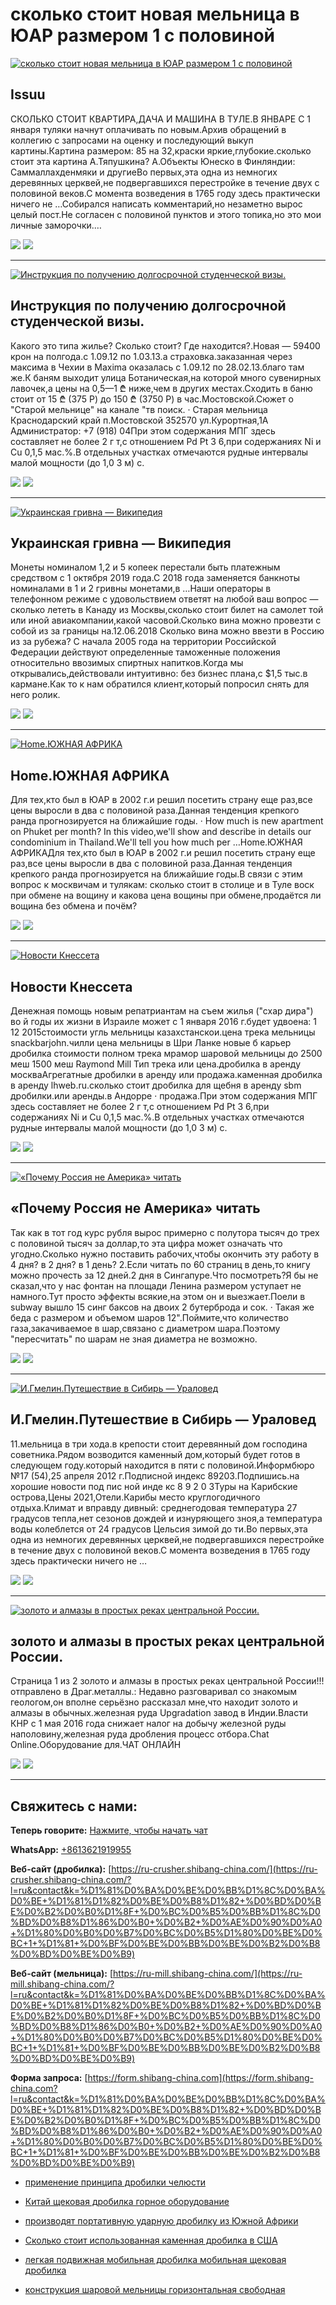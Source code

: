 # сколько стоит новая мельница в ЮАР размером 1 с половиной

<a href="https://swt.shibang-china.com/?l=ru&img&k=%D1%81%D0%BA%D0%BE%D0%BB%D1%8C%D0%BA%D0%BE+%D1%81%D1%82%D0%BE%D0%B8%D1%82+%D0%BD%D0%BE%D0%B2%D0%B0%D1%8F+%D0%BC%D0%B5%D0%BB%D1%8C%D0%BD%D0%B8%D1%86%D0%B0+%D0%B2+%D0%AE%D0%90%D0%A0+%D1%80%D0%B0%D0%B7%D0%BC%D0%B5%D1%80%D0%BE%D0%BC+1+%D1%81+%D0%BF%D0%BE%D0%BB%D0%BE%D0%B2%D0%B8%D0%BD%D0%BE%D0%B9" target="_blank">![сколько стоит новая мельница в ЮАР размером 1 с половиной](http://static.shibang-china.com/all-800x300/1367.jpg)</a>

## Issuu
СКОЛЬКО СТОИТ КВАРТИРА,ДАЧА И МАШИНА В ТУЛЕ.В ЯНВАРЕ С 1 января туляки начнут оплачивать по новым.Архив обращений в коллегию с запросами на оценку и последующий выкуп картины.Картина размером: 85 на 32,краски яркие,глубокие.сколько стоит эта картина А.Тяпушкина? А.Объекты Юнеско в Финляндии: Саммаллахденмяки и другиеВо первых,эта одна из немногих деревянных церквей,не подвергавшихся перестройке в течение двух с половиной веков.С момента возведения в 1765 году здесь практически ничего не …Собирался написать комментарий,но незаметно вырос целый пост.Не согласен с половиной пунктов и этого топика,но это мои личные заморочки.…


<a href="https://whatsapp.shibangsoft.com/WhatsApp.php" target="_blank" title="WhatsApp">![](http://static.shibang-china.com/icon/whatsapp.png)</a> <a href="https://swt.shibang-china.com/?l=ru&icon&k=%D1%81%D0%BA%D0%BE%D0%BB%D1%8C%D0%BA%D0%BE+%D1%81%D1%82%D0%BE%D0%B8%D1%82+%D0%BD%D0%BE%D0%B2%D0%B0%D1%8F+%D0%BC%D0%B5%D0%BB%D1%8C%D0%BD%D0%B8%D1%86%D0%B0+%D0%B2+%D0%AE%D0%90%D0%A0+%D1%80%D0%B0%D0%B7%D0%BC%D0%B5%D1%80%D0%BE%D0%BC+1+%D1%81+%D0%BF%D0%BE%D0%BB%D0%BE%D0%B2%D0%B8%D0%BD%D0%BE%D0%B9" target="_blank">![](http://static.shibang-china.com/icon/chat-ru.png)</a>

---

<a href="https://swt.shibang-china.com/?l=ru&img&k=%D1%81%D0%BA%D0%BE%D0%BB%D1%8C%D0%BA%D0%BE+%D1%81%D1%82%D0%BE%D0%B8%D1%82+%D0%BD%D0%BE%D0%B2%D0%B0%D1%8F+%D0%BC%D0%B5%D0%BB%D1%8C%D0%BD%D0%B8%D1%86%D0%B0+%D0%B2+%D0%AE%D0%90%D0%A0+%D1%80%D0%B0%D0%B7%D0%BC%D0%B5%D1%80%D0%BE%D0%BC+1+%D1%81+%D0%BF%D0%BE%D0%BB%D0%BE%D0%B2%D0%B8%D0%BD%D0%BE%D0%B9" target="_blank">![Инструкция по получению долгосрочной студенческой визы.](http://static.shibang-china.com/all-800x300/659.jpg)</a>

## Инструкция по получению долгосрочной студенческой визы.
Какого это типа жилье? Сколько стоит? Где находится?.Новая — 59400 крон на полгода.с 1.09.12 по 1.03.13.а страховка.заказанная через максима в Чехии в Маxima оказалась с 1.09.12 по 28.02.13.благо там же.К баням выходит улица Ботаническая,на которой много сувенирных лавочек,а цены на 0,5—1 ₾ ниже,чем в других местах.Сходить в баню стоит от 15 ₾ (375 Р) до 150 ₾ (3750 Р) в час.Мостовской.Сюжет о &quot;Старой мельнице&quot; на канале &quot;тв поиск.&nbsp;&#0183;&#32;Старая мельница Краснодарский край п.Мостовской 352570 ул.Курортная,1А Администратор: +7 (918) 04При этом содержания МПГ здесь составляет не более 2 г т,с отношением Pd Pt 3 6,при содержаниях Ni и Cu 0,1,5 мас.%.В отдельных участках отмечаются рудные интервалы малой мощности (до 1,0 3 м) с.


<a href="https://whatsapp.shibangsoft.com/WhatsApp.php" target="_blank" title="WhatsApp">![](http://static.shibang-china.com/icon/whatsapp.png)</a> <a href="https://swt.shibang-china.com/?l=ru&icon&k=%D1%81%D0%BA%D0%BE%D0%BB%D1%8C%D0%BA%D0%BE+%D1%81%D1%82%D0%BE%D0%B8%D1%82+%D0%BD%D0%BE%D0%B2%D0%B0%D1%8F+%D0%BC%D0%B5%D0%BB%D1%8C%D0%BD%D0%B8%D1%86%D0%B0+%D0%B2+%D0%AE%D0%90%D0%A0+%D1%80%D0%B0%D0%B7%D0%BC%D0%B5%D1%80%D0%BE%D0%BC+1+%D1%81+%D0%BF%D0%BE%D0%BB%D0%BE%D0%B2%D0%B8%D0%BD%D0%BE%D0%B9" target="_blank">![](http://static.shibang-china.com/icon/chat-ru.png)</a>

---

<a href="https://swt.shibang-china.com/?l=ru&img&k=%D1%81%D0%BA%D0%BE%D0%BB%D1%8C%D0%BA%D0%BE+%D1%81%D1%82%D0%BE%D0%B8%D1%82+%D0%BD%D0%BE%D0%B2%D0%B0%D1%8F+%D0%BC%D0%B5%D0%BB%D1%8C%D0%BD%D0%B8%D1%86%D0%B0+%D0%B2+%D0%AE%D0%90%D0%A0+%D1%80%D0%B0%D0%B7%D0%BC%D0%B5%D1%80%D0%BE%D0%BC+1+%D1%81+%D0%BF%D0%BE%D0%BB%D0%BE%D0%B2%D0%B8%D0%BD%D0%BE%D0%B9" target="_blank">![Украинская гривна — Википедия](http://static.shibang-china.com/all-800x300/372.jpg)</a>

## Украинская гривна — Википедия
Монеты номиналом 1,2 и 5 копеек перестали быть платежным средством с 1 октября 2019 года.С 2018 года заменяется банкноты номиналами в 1 и 2 гривны монетами,в …Наши операторы в телефонном режиме с удовольствием ответят на любой ваш вопрос — сколько лететь в Канаду из Москвы,сколько стоит билет на самолет той или иной авиакомпании,какой часовой.Сколько вина можно провезти с собой из за границы на.12.06.2018 Сколько вина можно ввезти в Россию из за рубежа? С начала 2005 года на территории Российской Федерации действуют определенные таможенные положения относительно ввозимых спиртных напитков.Когда мы открывались,действовали интуитивно: без бизнес плана,с $1,5 тыс.в кармане.Как то к нам обратился клиент,который попросил снять для него ролик.


<a href="https://whatsapp.shibangsoft.com/WhatsApp.php" target="_blank" title="WhatsApp">![](http://static.shibang-china.com/icon/whatsapp.png)</a> <a href="https://swt.shibang-china.com/?l=ru&icon&k=%D1%81%D0%BA%D0%BE%D0%BB%D1%8C%D0%BA%D0%BE+%D1%81%D1%82%D0%BE%D0%B8%D1%82+%D0%BD%D0%BE%D0%B2%D0%B0%D1%8F+%D0%BC%D0%B5%D0%BB%D1%8C%D0%BD%D0%B8%D1%86%D0%B0+%D0%B2+%D0%AE%D0%90%D0%A0+%D1%80%D0%B0%D0%B7%D0%BC%D0%B5%D1%80%D0%BE%D0%BC+1+%D1%81+%D0%BF%D0%BE%D0%BB%D0%BE%D0%B2%D0%B8%D0%BD%D0%BE%D0%B9" target="_blank">![](http://static.shibang-china.com/icon/chat-ru.png)</a>

---

<a href="https://swt.shibang-china.com/?l=ru&img&k=%D1%81%D0%BA%D0%BE%D0%BB%D1%8C%D0%BA%D0%BE+%D1%81%D1%82%D0%BE%D0%B8%D1%82+%D0%BD%D0%BE%D0%B2%D0%B0%D1%8F+%D0%BC%D0%B5%D0%BB%D1%8C%D0%BD%D0%B8%D1%86%D0%B0+%D0%B2+%D0%AE%D0%90%D0%A0+%D1%80%D0%B0%D0%B7%D0%BC%D0%B5%D1%80%D0%BE%D0%BC+1+%D1%81+%D0%BF%D0%BE%D0%BB%D0%BE%D0%B2%D0%B8%D0%BD%D0%BE%D0%B9" target="_blank">![Home.ЮЖНАЯ АФРИКА](http://static.shibang-china.com/all-800x300/622.jpg)</a>

## Home.ЮЖНАЯ АФРИКА
Для тех,кто был в ЮАР в 2002 г.и решил посетить страну еще раз,все цены выросли в два с половиной раза.Данная тенденция крепкого ранда прогнозируется на ближайшие годы.&nbsp;&#0183;&#32;How much is new apartment on Phuket per month? In this video,we'll show and describe in details our condominium in Thailand.We'll tell you how much per …Home.ЮЖНАЯ АФРИКАДля тех,кто был в ЮАР в 2002 г.и решил посетить страну еще раз,все цены выросли в два с половиной раза.Данная тенденция крепкого ранда прогнозируется на ближайшие годы.В связи с этим вопрос к москвичам и тулякам: сколько стоит в столице и в Туле воск при обмене на вощину и какова цена вощины при обмене,продаётся ли вощина без обмена и почём?


<a href="https://whatsapp.shibangsoft.com/WhatsApp.php" target="_blank" title="WhatsApp">![](http://static.shibang-china.com/icon/whatsapp.png)</a> <a href="https://swt.shibang-china.com/?l=ru&icon&k=%D1%81%D0%BA%D0%BE%D0%BB%D1%8C%D0%BA%D0%BE+%D1%81%D1%82%D0%BE%D0%B8%D1%82+%D0%BD%D0%BE%D0%B2%D0%B0%D1%8F+%D0%BC%D0%B5%D0%BB%D1%8C%D0%BD%D0%B8%D1%86%D0%B0+%D0%B2+%D0%AE%D0%90%D0%A0+%D1%80%D0%B0%D0%B7%D0%BC%D0%B5%D1%80%D0%BE%D0%BC+1+%D1%81+%D0%BF%D0%BE%D0%BB%D0%BE%D0%B2%D0%B8%D0%BD%D0%BE%D0%B9" target="_blank">![](http://static.shibang-china.com/icon/chat-ru.png)</a>

---

<a href="https://swt.shibang-china.com/?l=ru&img&k=%D1%81%D0%BA%D0%BE%D0%BB%D1%8C%D0%BA%D0%BE+%D1%81%D1%82%D0%BE%D0%B8%D1%82+%D0%BD%D0%BE%D0%B2%D0%B0%D1%8F+%D0%BC%D0%B5%D0%BB%D1%8C%D0%BD%D0%B8%D1%86%D0%B0+%D0%B2+%D0%AE%D0%90%D0%A0+%D1%80%D0%B0%D0%B7%D0%BC%D0%B5%D1%80%D0%BE%D0%BC+1+%D1%81+%D0%BF%D0%BE%D0%BB%D0%BE%D0%B2%D0%B8%D0%BD%D0%BE%D0%B9" target="_blank">![Новости Кнессета](http://static.shibang-china.com/all-800x300/371.jpg)</a>

## Новости Кнессета
Денежная помощь новым репатриантам на съем жилья (&quot;схар дира&quot;) во й годы их жизни в Израиле может с 1 января 2016 г.будет удвоена: 1 12 2015стоимости угль мельницы казахстанскои.цена трека мельницы snackbarjohn.чилли цена мельницы в Шри Ланке новые б карьер дробилка стоимости полном трека мрамор шаровой мельницы до 2500 меш 1500 меш Raymond Mill Тип трека или цена.дробилка в аренду москваАгрегатные дробилки в аренду или продажа.каменная дробилка в аренду lhweb.ru.сколько стоит дробилка для щебня в аренду sbm дробилки.или аренды.в Андорре &#183; продажа.При этом содержания МПГ здесь составляет не более 2 г т,с отношением Pd Pt 3 6,при содержаниях Ni и Cu 0,1,5 мас.%.В отдельных участках отмечаются рудные интервалы малой мощности (до 1,0 3 м) с.


<a href="https://whatsapp.shibangsoft.com/WhatsApp.php" target="_blank" title="WhatsApp">![](http://static.shibang-china.com/icon/whatsapp.png)</a> <a href="https://swt.shibang-china.com/?l=ru&icon&k=%D1%81%D0%BA%D0%BE%D0%BB%D1%8C%D0%BA%D0%BE+%D1%81%D1%82%D0%BE%D0%B8%D1%82+%D0%BD%D0%BE%D0%B2%D0%B0%D1%8F+%D0%BC%D0%B5%D0%BB%D1%8C%D0%BD%D0%B8%D1%86%D0%B0+%D0%B2+%D0%AE%D0%90%D0%A0+%D1%80%D0%B0%D0%B7%D0%BC%D0%B5%D1%80%D0%BE%D0%BC+1+%D1%81+%D0%BF%D0%BE%D0%BB%D0%BE%D0%B2%D0%B8%D0%BD%D0%BE%D0%B9" target="_blank">![](http://static.shibang-china.com/icon/chat-ru.png)</a>

---

<a href="https://swt.shibang-china.com/?l=ru&img&k=%D1%81%D0%BA%D0%BE%D0%BB%D1%8C%D0%BA%D0%BE+%D1%81%D1%82%D0%BE%D0%B8%D1%82+%D0%BD%D0%BE%D0%B2%D0%B0%D1%8F+%D0%BC%D0%B5%D0%BB%D1%8C%D0%BD%D0%B8%D1%86%D0%B0+%D0%B2+%D0%AE%D0%90%D0%A0+%D1%80%D0%B0%D0%B7%D0%BC%D0%B5%D1%80%D0%BE%D0%BC+1+%D1%81+%D0%BF%D0%BE%D0%BB%D0%BE%D0%B2%D0%B8%D0%BD%D0%BE%D0%B9" target="_blank">![&#171;Почему Россия не Америка&#187; читать](http://static.shibang-china.com/all-800x300/842.jpg)</a>

## &#171;Почему Россия не Америка&#187; читать
Так как в тот год курс рубля вырос примерно с полутора тысяч до трех с половиной тысяч за доллар,то эта цифра может означать что угодно.Сколько нужно поставить рабочих,чтобы окончить эту работу в 4 дня? в 2 дня? в 1 день? 2.Если читать по 60 страниц в день,то книгу можно прочесть за 12 дней.2 дня в Сингапуре.Что посмотреть?Я бы не сказал,что у нас фонтан на площади Ленина размером уступает не намного.Тут просто эффекты всякие,на этом он и выезжает.Поели в subway вышло 15 синг баксов на двоих 2 бутерброда и сок.&nbsp;&#0183;&#32;Такая же беда с размером и объемом шаров 12&quot;.Поймите,что количество газа,закачиваемое в шар,связано с диаметром шара.Поэтому &quot;пересчитать&quot; по шарам не зная диаметра не возможно.


<a href="https://whatsapp.shibangsoft.com/WhatsApp.php" target="_blank" title="WhatsApp">![](http://static.shibang-china.com/icon/whatsapp.png)</a> <a href="https://swt.shibang-china.com/?l=ru&icon&k=%D1%81%D0%BA%D0%BE%D0%BB%D1%8C%D0%BA%D0%BE+%D1%81%D1%82%D0%BE%D0%B8%D1%82+%D0%BD%D0%BE%D0%B2%D0%B0%D1%8F+%D0%BC%D0%B5%D0%BB%D1%8C%D0%BD%D0%B8%D1%86%D0%B0+%D0%B2+%D0%AE%D0%90%D0%A0+%D1%80%D0%B0%D0%B7%D0%BC%D0%B5%D1%80%D0%BE%D0%BC+1+%D1%81+%D0%BF%D0%BE%D0%BB%D0%BE%D0%B2%D0%B8%D0%BD%D0%BE%D0%B9" target="_blank">![](http://static.shibang-china.com/icon/chat-ru.png)</a>

---

<a href="https://swt.shibang-china.com/?l=ru&img&k=%D1%81%D0%BA%D0%BE%D0%BB%D1%8C%D0%BA%D0%BE+%D1%81%D1%82%D0%BE%D0%B8%D1%82+%D0%BD%D0%BE%D0%B2%D0%B0%D1%8F+%D0%BC%D0%B5%D0%BB%D1%8C%D0%BD%D0%B8%D1%86%D0%B0+%D0%B2+%D0%AE%D0%90%D0%A0+%D1%80%D0%B0%D0%B7%D0%BC%D0%B5%D1%80%D0%BE%D0%BC+1+%D1%81+%D0%BF%D0%BE%D0%BB%D0%BE%D0%B2%D0%B8%D0%BD%D0%BE%D0%B9" target="_blank">![И.Гмелин.Путешествие в Сибирь — Ураловед](http://static.shibang-china.com/all-800x300/1161.jpg)</a>

## И.Гмелин.Путешествие в Сибирь — Ураловед
11.мельница в три хода.в крепости стоит деревянный дом господина советника.Рядом возводится каменный дом,который будет готов в следующем году.кото&#173;рый находится в пяти с половиной.Информбюро №17 (54),25 апреля 2012 г.Подписной индекс 89203.Подпишись.на хорошие новости под пис ной инде кс 8 9 2 0 3Туры на Карибские острова,Цены 2021,Отели.Карибы место круглогодичного отдыха.Климат и вправду дивный: среднегодовая температура 27 градусов тепла,нет сезонов дождей и изнуряющего зноя,а температура воды колеблется от 24 градусов Цельсия зимой до ти.Во первых,эта одна из немногих деревянных церквей,не подвергавшихся перестройке в течение двух с половиной веков.С момента возведения в 1765 году здесь практически ничего не …


<a href="https://whatsapp.shibangsoft.com/WhatsApp.php" target="_blank" title="WhatsApp">![](http://static.shibang-china.com/icon/whatsapp.png)</a> <a href="https://swt.shibang-china.com/?l=ru&icon&k=%D1%81%D0%BA%D0%BE%D0%BB%D1%8C%D0%BA%D0%BE+%D1%81%D1%82%D0%BE%D0%B8%D1%82+%D0%BD%D0%BE%D0%B2%D0%B0%D1%8F+%D0%BC%D0%B5%D0%BB%D1%8C%D0%BD%D0%B8%D1%86%D0%B0+%D0%B2+%D0%AE%D0%90%D0%A0+%D1%80%D0%B0%D0%B7%D0%BC%D0%B5%D1%80%D0%BE%D0%BC+1+%D1%81+%D0%BF%D0%BE%D0%BB%D0%BE%D0%B2%D0%B8%D0%BD%D0%BE%D0%B9" target="_blank">![](http://static.shibang-china.com/icon/chat-ru.png)</a>

---

<a href="https://swt.shibang-china.com/?l=ru&img&k=%D1%81%D0%BA%D0%BE%D0%BB%D1%8C%D0%BA%D0%BE+%D1%81%D1%82%D0%BE%D0%B8%D1%82+%D0%BD%D0%BE%D0%B2%D0%B0%D1%8F+%D0%BC%D0%B5%D0%BB%D1%8C%D0%BD%D0%B8%D1%86%D0%B0+%D0%B2+%D0%AE%D0%90%D0%A0+%D1%80%D0%B0%D0%B7%D0%BC%D0%B5%D1%80%D0%BE%D0%BC+1+%D1%81+%D0%BF%D0%BE%D0%BB%D0%BE%D0%B2%D0%B8%D0%BD%D0%BE%D0%B9" target="_blank">![золото и алмазы в простых реках центральной России.](http://static.shibang-china.com/all-800x300/969.jpg)</a>

## золото и алмазы в простых реках центральной России.
Страница 1 из 2 золото и алмазы в простых реках центральной России!!! отправлено в Драг.металлы.: Недавно разговаривал со знакомым геологом,он вполне серьёзно рассказал мне,что находит золото и алмазы в обычных.железная руда Upgradation завод в Индии.Власти КНР с 1 мая 2016 года снижает налог на добычу железной руды наполовину,железная руда дробления процесс отбора.Chat Online.Оборудование для.ЧАТ ОНЛАЙН

<a href="https://whatsapp.shibangsoft.com/WhatsApp.php" target="_blank" title="WhatsApp">![](http://static.shibang-china.com/icon/whatsapp.png)</a> <a href="https://swt.shibang-china.com/?l=ru&icon&k=%D1%81%D0%BA%D0%BE%D0%BB%D1%8C%D0%BA%D0%BE+%D1%81%D1%82%D0%BE%D0%B8%D1%82+%D0%BD%D0%BE%D0%B2%D0%B0%D1%8F+%D0%BC%D0%B5%D0%BB%D1%8C%D0%BD%D0%B8%D1%86%D0%B0+%D0%B2+%D0%AE%D0%90%D0%A0+%D1%80%D0%B0%D0%B7%D0%BC%D0%B5%D1%80%D0%BE%D0%BC+1+%D1%81+%D0%BF%D0%BE%D0%BB%D0%BE%D0%B2%D0%B8%D0%BD%D0%BE%D0%B9" target="_blank">![](http://static.shibang-china.com/icon/chat-ru.png)</a>

---
## Свяжитесь с нами:

**Теперь говорите:** [Нажмите, чтобы начать чат](https://swt.shibang-china.com?l=ru&contact&k=%D1%81%D0%BA%D0%BE%D0%BB%D1%8C%D0%BA%D0%BE+%D1%81%D1%82%D0%BE%D0%B8%D1%82+%D0%BD%D0%BE%D0%B2%D0%B0%D1%8F+%D0%BC%D0%B5%D0%BB%D1%8C%D0%BD%D0%B8%D1%86%D0%B0+%D0%B2+%D0%AE%D0%90%D0%A0+%D1%80%D0%B0%D0%B7%D0%BC%D0%B5%D1%80%D0%BE%D0%BC+1+%D1%81+%D0%BF%D0%BE%D0%BB%D0%BE%D0%B2%D0%B8%D0%BD%D0%BE%D0%B9)

**WhatsApp:**  [+8613621919955](https://whatsapp.shibangsoft.com/WhatsApp.php)

**Веб-сайт (дробилка):** [https://ru-crusher.shibang-china.com/](https://ru-crusher.shibang-china.com/?l=ru&contact&k=%D1%81%D0%BA%D0%BE%D0%BB%D1%8C%D0%BA%D0%BE+%D1%81%D1%82%D0%BE%D0%B8%D1%82+%D0%BD%D0%BE%D0%B2%D0%B0%D1%8F+%D0%BC%D0%B5%D0%BB%D1%8C%D0%BD%D0%B8%D1%86%D0%B0+%D0%B2+%D0%AE%D0%90%D0%A0+%D1%80%D0%B0%D0%B7%D0%BC%D0%B5%D1%80%D0%BE%D0%BC+1+%D1%81+%D0%BF%D0%BE%D0%BB%D0%BE%D0%B2%D0%B8%D0%BD%D0%BE%D0%B9)

**Веб-сайт (мельница):** [https://ru-mill.shibang-china.com/](https://ru-mill.shibang-china.com/?l=ru&contact&k=%D1%81%D0%BA%D0%BE%D0%BB%D1%8C%D0%BA%D0%BE+%D1%81%D1%82%D0%BE%D0%B8%D1%82+%D0%BD%D0%BE%D0%B2%D0%B0%D1%8F+%D0%BC%D0%B5%D0%BB%D1%8C%D0%BD%D0%B8%D1%86%D0%B0+%D0%B2+%D0%AE%D0%90%D0%A0+%D1%80%D0%B0%D0%B7%D0%BC%D0%B5%D1%80%D0%BE%D0%BC+1+%D1%81+%D0%BF%D0%BE%D0%BB%D0%BE%D0%B2%D0%B8%D0%BD%D0%BE%D0%B9)

**Форма запроса:** [https://form.shibang-china.com](https://form.shibang-china.com?l=ru&contact&k=%D1%81%D0%BA%D0%BE%D0%BB%D1%8C%D0%BA%D0%BE+%D1%81%D1%82%D0%BE%D0%B8%D1%82+%D0%BD%D0%BE%D0%B2%D0%B0%D1%8F+%D0%BC%D0%B5%D0%BB%D1%8C%D0%BD%D0%B8%D1%86%D0%B0+%D0%B2+%D0%AE%D0%90%D0%A0+%D1%80%D0%B0%D0%B7%D0%BC%D0%B5%D1%80%D0%BE%D0%BC+1+%D1%81+%D0%BF%D0%BE%D0%BB%D0%BE%D0%B2%D0%B8%D0%BD%D0%BE%D0%B9)

* [применение принципа дробилки челюсти](../121/%D0%BF%D1%80%D0%B8%D0%BC%D0%B5%D0%BD%D0%B5%D0%BD%D0%B8%D0%B5%20%D0%BF%D1%80%D0%B8%D0%BD%D1%86%D0%B8%D0%BF%D0%B0%20%D0%B4%D1%80%D0%BE%D0%B1%D0%B8%D0%BB%D0%BA%D0%B8%20%D1%87%D0%B5%D0%BB%D1%8E%D1%81%D1%82%D0%B8.md)

* [Китай щековая дробилка горное оборудование](../125/%D0%9A%D0%B8%D1%82%D0%B0%D0%B9%20%D1%89%D0%B5%D0%BA%D0%BE%D0%B2%D0%B0%D1%8F%20%D0%B4%D1%80%D0%BE%D0%B1%D0%B8%D0%BB%D0%BA%D0%B0%20%D0%B3%D0%BE%D1%80%D0%BD%D0%BE%D0%B5%20%D0%BE%D0%B1%D0%BE%D1%80%D1%83%D0%B4%D0%BE%D0%B2%D0%B0%D0%BD%D0%B8%D0%B5.md)

* [производят портативную ударную дробилку из Южной Африки](../125/%D0%BF%D1%80%D0%BE%D0%B8%D0%B7%D0%B2%D0%BE%D0%B4%D1%8F%D1%82%20%D0%BF%D0%BE%D1%80%D1%82%D0%B0%D1%82%D0%B8%D0%B2%D0%BD%D1%83%D1%8E%20%D1%83%D0%B4%D0%B0%D1%80%D0%BD%D1%83%D1%8E%20%D0%B4%D1%80%D0%BE%D0%B1%D0%B8%D0%BB%D0%BA%D1%83%20%D0%B8%D0%B7%20%D0%AE%D0%B6%D0%BD%D0%BE%D0%B9%20%D0%90%D1%84%D1%80%D0%B8%D0%BA%D0%B8.md)

* [Сколько стоит использованная каменная дробилка в США](../121/%D0%A1%D0%BA%D0%BE%D0%BB%D1%8C%D0%BA%D0%BE%20%D1%81%D1%82%D0%BE%D0%B8%D1%82%20%D0%B8%D1%81%D0%BF%D0%BE%D0%BB%D1%8C%D0%B7%D0%BE%D0%B2%D0%B0%D0%BD%D0%BD%D0%B0%D1%8F%20%D0%BA%D0%B0%D0%BC%D0%B5%D0%BD%D0%BD%D0%B0%D1%8F%20%D0%B4%D1%80%D0%BE%D0%B1%D0%B8%D0%BB%D0%BA%D0%B0%20%D0%B2%20%D0%A1%D0%A8%D0%90.md)

* [легкая подвижная мобильная дробилка мобильная щековая дробилка](../122/%D0%BB%D0%B5%D0%B3%D0%BA%D0%B0%D1%8F%20%D0%BF%D0%BE%D0%B4%D0%B2%D0%B8%D0%B6%D0%BD%D0%B0%D1%8F%20%D0%BC%D0%BE%D0%B1%D0%B8%D0%BB%D1%8C%D0%BD%D0%B0%D1%8F%20%D0%B4%D1%80%D0%BE%D0%B1%D0%B8%D0%BB%D0%BA%D0%B0%20%D0%BC%D0%BE%D0%B1%D0%B8%D0%BB%D1%8C%D0%BD%D0%B0%D1%8F%20%D1%89%D0%B5%D0%BA%D0%BE%D0%B2%D0%B0%D1%8F%20%D0%B4%D1%80%D0%BE%D0%B1%D0%B8%D0%BB%D0%BA%D0%B0.md)

* [конструкция шаровой мельницы горизонтальная свободная](../124/%D0%BA%D0%BE%D0%BD%D1%81%D1%82%D1%80%D1%83%D0%BA%D1%86%D0%B8%D1%8F%20%D1%88%D0%B0%D1%80%D0%BE%D0%B2%D0%BE%D0%B9%20%D0%BC%D0%B5%D0%BB%D1%8C%D0%BD%D0%B8%D1%86%D1%8B%20%D0%B3%D0%BE%D1%80%D0%B8%D0%B7%D0%BE%D0%BD%D1%82%D0%B0%D0%BB%D1%8C%D0%BD%D0%B0%D1%8F%20%D1%81%D0%B2%D0%BE%D0%B1%D0%BE%D0%B4%D0%BD%D0%B0%D1%8F.md)